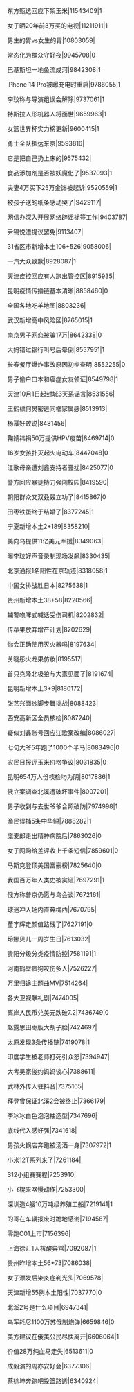 东方甄选回应下架玉米|11543409|1

女子晒20年前3万买的电视|11211911|1

男生的胃vs女生的胃|10803059|

常态化为群众守好夜|9945708|0

巴基斯坦一地鱼流成河|9842308|1

iPhone 14 Pro被曝充电时重启|9786055|1

李玟称与导演组误会解除|9737061|1

特斯拉人形机器人将面世|9659963|1

女篮世界杯实力榜更新|9600415|1

勇士全队抵达东京|9593816|

它是把自己扔上床的|9575432|

食品添加剂是否被妖魔化了|9537093|1

夫妻4万买下25万金饰被起诉|9520559|1

被孩子送的纸条感动哭了|9429117|

网信办深入开展网络辟谣标签工作|9403787|

尹锡悦遭提议罢免|9113407|

31省区市新增本土106+526|9058006|

一汽大众致歉|8928087|1

天津疾控回应有人跑出管控区|8915935|

昆明疫情传播链基本清晰|8858460|0

全国各地吃羊地图|8803236|

武汉新增高中风险区|8765015|1

南京男子网恋被骗17万|8642338|0

大妈错过银行叫号后晕倒|8557951|1

长春餐厅爆炸事故原因初步查明|8552255|0

男子偷户口本和癌症女友领证|8549798|1

天津10月1日起封城3天系谣言|8531556|

王鹤棣何炅密逃同框家属感|8513913|

杨幂好敢说|8481456|

鞠婧祎捐50万提供HPV疫苗|8469714|0

16岁女孩扑灭起火电动车|8447048|0

江歌母亲遭刘鑫支持者骚扰|8425077|0

警方回应暴徒持刀强闯校园|8419590|

朝阳群众又双叒叕立功了|8415867|0

田枣铁蛋终于结婚了|8377245|1

宁夏新增本土2+189|8358210|

美向乌提供11亿美元军援|8349063|

曝李玟好声音录制现场发飙|8330435|

北京通报1名阳性在京轨迹|8318058|1

中国女排战胜日本|8275638|1

贵州新增本土38+58|8220566|

辅警咆哮式喊话受伤司机|8202832|

传苹果放弃增产计划|8202629|

你会正确使用灭火器吗|8197634|

关晓彤火龙果仿妆|8195517|

首只克隆北极狼与大家见面了|8191674|

昆明新增本土3+9|8180172|

张艺兴面纱脚步舞挑战|8088423|

西安高新区全员核检|8087240|

疑似刘鑫账号回应江歌案改编|8086027|

七旬大爷5年跑了1000个半马|8083496|0

农民日报评玉米价格争议|8031835|0

昆明654万人份核检均为阴|8017886|1

俄立案调查北溪遭破坏事件|8007201|

男子收到与去世爷爷合照破防|7974998|1

渔民误捕5条中华鲟|7888282|1

庞麦郎走出精神病院后|7863026|0

女子网购给差评收上千条短信|7859601|0

马斯克登顶美国富豪榜|7825640|0

我国百万年人类史被实证|7697291|1

俄方称普京仍愿与乌会谈|7672161|

球迷冲入场内直奔梅西|7670795|

董宇辉走颜值路线了|7627191|0

玲娜贝儿一周岁生日|7613032|

贵阳分级分类疫情防控|7581191|1

河南鹤壁疯狗咬伤多人|7526227|

万里归途主题曲MV|7514264|

各大卫视献礼剧|7474005|

离岸人民币兑美元跌破7.2|7436749|0

赵露思田枣版大胡子脸|7424697|

太原发现3条传播链|7419078|1

印度学生被老师打死引众怒|7394947|

大考吴家俊约妈妈谈心|7388611|

武林外传入驻抖音|7375165|

拜登曾保证北溪2会被终止|7366179|

李冰冰白色泡泡袖造型|7347696|

底线代入感好强|7341618|

男孩火锅店奔跑被汤洒一身|7307972|1

小米12T系列来了|7261184|

S12小组赛赛程|7253910|

小飞棍来咯慢动作|7253300|

深圳造4艘10万吨级养殖工船|7219141|1

的哥在车辆报废时跪地感谢|7194587|

零跑C01上市|7156396|

上海徐汇1人核酸异常|7092087|1

贵州昨增本土56+73|7086038|

女子漂发后染炎症剃光头|7069578|

天津新增55例本土阳性|7037770|0

北溪2号是什么项目|6947341|

乌军耗尽1100万苏俄制炮弹|6659846|0

美方建议在俄美公民尽快离开|6606064|1

价值28万纯血马走失|6513611|0

成毅演的周亦安好会|6377306|

蔡徐坤奔跑吧投篮路透|6340924|

